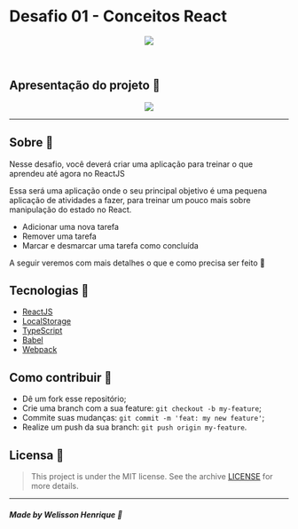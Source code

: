 <h1>Desafio 01 - Conceitos React</h1>

<p align="center">
<image src=".github/cover-reactjs.png"/></br>

</p>




<br/>

## Apresentação do projeto 🌟

<p align="center">
<image src="public/github-image-example.png" />
</p>

---


## Sobre 📝

Nesse desafio, você deverá criar uma aplicação para treinar o que aprendeu até agora no ReactJS

Essa será uma aplicação onde o seu principal objetivo é uma pequena aplicação de atividades a fazer, para treinar um pouco mais sobre manipulação do estado no React.

- Adicionar uma nova tarefa
- Remover uma tarefa
- Marcar e desmarcar uma tarefa como concluída

A seguir veremos com mais detalhes o que e como precisa ser feito 🚀

## Tecnologias 🚀

- <a href="#">ReactJS</a>
- <a href="#">LocalStorage</a>
- <a href="#">TypeScript</a>
- <a href="#">Babel</a>
- <a href="#">Webpack</a>

## Como contribuir 🤔

- Dê um fork esse repositório;
- Crie uma branch com a sua feature: `git checkout -b my-feature`;
- Commite suas mudanças: `git commit -m 'feat: my new feature'`;
- Realize um push da sua branch: `git push origin my-feature`.

## Licensa 📜

> This project is under the MIT license. See the archive [LICENSE](LICENSE) for more details.

---

##### Made by Welisson Henrique 🚀
